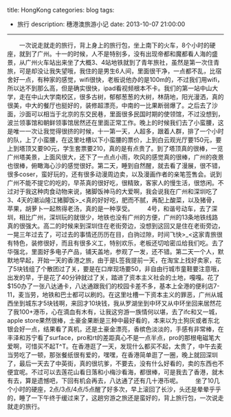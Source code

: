 title: HongKong
categories: blog
tags:
  - 旅行
description: 穗港澳旅游小记
date: 2013-10-07 21:00:00
---
&emsp;&emsp;一次说走就走的旅行，背上身上的旅行包，坐上南下的火车，8个小时的硬座，就到了广州。十一的时候，人不是特别多，没有出现帝都和魔都看人海的盛景，从广州火车站出来坐了大概3、4站地铁就到了青年旅社，虽然是第一次住青旅，可是却没让我失望哦，我住的是男生6人间，里面很干净，一点都不乱，比宿舍好一点，有种家的感觉，wifi很快，老板说他办的是100m的，不过我们用wifi，所以达不到那么高，但是确实很快，ipad看视频根本不卡。我们的第一站中山大学，走在中山大学南校区，很多古树，郁郁葱葱的大树，林荫地，阳光漫洒，真的很美，中大的餐厅也挺好的，装修超漂亮，中南的一比果断弱爆了。之后去了沙面，沙面可以相当于北京的东交民巷，里面很多民国时期的使领馆，不过没想到，波兰领事馆和朝鲜领事馆居然还在里面正常工作。晚上的时候我们去了小蛮腰，这是唯一一次让我觉得很挤的时候，十一第一天，人超多，跟着人群，排了一个小时的队，上了小蛮腰，在这里吐槽以下小蛮腰的票价，上到白云观光厅要150元，要上到塔顶又要90元，学生套票要210，真的是有点贵了。到了塔顶真的很棒，一览广州塔美景，上面风很大，还下了一点点小雨，吹风的感觉真的很棒，广州的夜景也很棒，俯瞰海心沙的感觉很好。第二天，睡到自然醒，就去看了漫展，很不错，很多coser，蛮好玩的，还有很多动漫周边卖，以及漫画作者的亲笔签售会。说到广州不能不提它的吃的，早茶真的很好吃，很精致，客家人的慢生活，很悠闲。不过对于我这种肉食动物来说，猪脚饭神马的大爱啊，我会说我在广州和深圳吃了3、4天的潮汕隆江猪脚饭>\_<真的好好吃，肥而不腻，再配上酸菜，以及猪骨，苹果，胡萝卜一起熬得老汤，真的是一种享受。
&emsp;&emsp;4号，和谐号动车，去了深圳，相比广州，深圳玩的就很少，地铁也没有广州的方便，广州的13条地铁线路真的很强大。高二的时候来到深圳住在老街旁边，没想到这回又是住在老街旁边，一晃三年过去了，可过去的事情还历历在目，白驹过隙，时间飞快>\_<这家青旅很有特色，装修很好，而且有很多义工，特别欢乐，老板还切哈密瓜给我们吃。去了华强北，里面好多电子产品，铺天盖地，参观了一发，还不错。第二天一个人，默默地早起，开始一天的香港之旅，由于是L签我提前一天，在淘宝上找好卖家，花了5块钱组了个散团过了关，要是在口岸现场要50，非自由行城市童鞋要注意哦，出发的早，于是花了40分钟就过了关，踏进了资本主义社会的土地，嘎嘎。花了$150办了一张八达通卡，八达通跟我们的校园卡差不多，基本上全港的便利店7-11，麦当劳，地铁和巴士都可以刷的。在这里吐槽一下资本主义的罪恶，广州从城西坐到城东才5块钱啊，来回才10块钱，我从罗湖坐到中环又从中环坐回来居然花了我100+港币，心在滴血有木有，让我这穷游一族情何以堪，去了ifc和又一城，apple store果然很棒，土豪金果断是三种中最好看的，本来以为土狗灰或者东北银会好一点，结果看了真机，还是土豪金漂亮，香槟色淡淡的，手感有非常棒，在丰泽和苏宁看了surface，pro和rt的差距真心不是一点半点，pro的那根电磁笔大爱啊，可惜买不起T^T。在香港逛了一天，发现什么都买不起，太贵了，中午去麦当劳吃了一顿，那张餐纸很有爱的，嘿嘿，在香港简单逛了一圈，晚上就回深圳了，最后一天去了中英街，真的很坑爹，不要去，没有什么好看的，卖的东西也不便宜呢。不过可以去莲花山看日落和小梅沙看海，都很棒，可是我去了香港，就木有去，算是遗憾吧，下回有机会再去，八达通了还有几十港币呢。
&emsp;&emsp;坐了10几个小时的硬座，2点/3点/4点/5点醒了好多次，早上滚回了长沙，头还是晕晕乎乎的，睡了一下午终于缓过来了，这趟穷游之旅还是蛮好的，背上旅行包，一次说走就走的旅行。